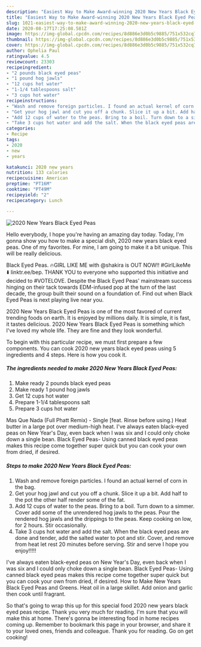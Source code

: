 ```yaml
---
description: "Easiest Way to Make Award-winning 2020 New Years Black Eyed Peas"
title: "Easiest Way to Make Award-winning 2020 New Years Black Eyed Peas"
slug: 1021-easiest-way-to-make-award-winning-2020-new-years-black-eyed-peas
date: 2020-08-17T17:25:08.581Z
image: https://img-global.cpcdn.com/recipes/8d886e3d0b5c9885/751x532cq70/2020-new-years-black-eyed-peas-recipe-main-photo.jpg
thumbnail: https://img-global.cpcdn.com/recipes/8d886e3d0b5c9885/751x532cq70/2020-new-years-black-eyed-peas-recipe-main-photo.jpg
cover: https://img-global.cpcdn.com/recipes/8d886e3d0b5c9885/751x532cq70/2020-new-years-black-eyed-peas-recipe-main-photo.jpg
author: Ophelia Paul
ratingvalue: 4.5
reviewcount: 23303
recipeingredient:
- "2 pounds black eyed peas"
- "1 pound hog jawls"
- "12 cups hot water"
- "1-1/4 tablespoons salt"
- "3 cups hot water"
recipeinstructions:
- "Wash and remove foreign particles. I found an actual kernel of corn in the bag."
- "Get your hog jawl and cut you off a chunk. Slice it up a bit. Add half to the pot the other half render some of the fat."
- "Add 12 cups of water to the peas. Bring to a boil. Turn down to a simmer. Cover add some of the unrendered hog jawls to the peas. Pour the rendered hog jawls and the drippings to the peas. Keep cooking on low, for 2 hours. Stir occasionally."
- "Take 3 cups hot water and add the salt. When the black eyed peas are done and tender, add the salted water to pot and stir. Cover, and remove from heat let rest 20 minutes before serving. Stir and serve I hope you enjoy!!!!!"
categories:
- Recipe
tags:
- 2020
- new
- years

katakunci: 2020 new years 
nutrition: 133 calories
recipecuisine: American
preptime: "PT16M"
cooktime: "PT49M"
recipeyield: "2"
recipecategory: Lunch

---
```



![2020 New Years Black Eyed Peas](https://img-global.cpcdn.com/recipes/8d886e3d0b5c9885/751x532cq70/2020-new-years-black-eyed-peas-recipe-main-photo.jpg)

Hello everybody, I hope you're having an amazing day today. Today, I'm gonna show you how to make a special dish, 2020 new years black eyed peas. One of my favorites. For mine, I am going to make it a bit unique. This will be really delicious.

Black Eyed Peas. 🔥GIRL LIKE ME with @shakira is OUT NOW!! #GirlLikeMe ⬇️ linktr.ee/bep. THANK YOU to everyone who supported this initiative and decided to #VOTELOVE. Despite the Black Eyed Peas&#39; mainstream success hinging on their tack towards EDM-infused pop at the turn of the last decade, the group built their sound on a foundation of. Find out when Black Eyed Peas is next playing live near you.

2020 New Years Black Eyed Peas is one of the most favored of current trending foods on earth. It is enjoyed by millions daily. It is simple, it is fast, it tastes delicious. 2020 New Years Black Eyed Peas is something which I've loved my whole life. They are fine and they look wonderful.


To begin with this particular recipe, we must first prepare a few components. You can cook 2020 new years black eyed peas using 5 ingredients and 4 steps. Here is how you cook it.

<!--inarticleads1-->

##### The ingredients needed to make 2020 New Years Black Eyed Peas:

1. Make ready 2 pounds black eyed peas
1. Make ready 1 pound hog jawls
1. Get 12 cups hot water
1. Prepare 1-1/4 tablespoons salt
1. Prepare 3 cups hot water


Mas Que Nada (Full Phatt Remix) - Single [feat. Rinse before using.) Heat butter in a large pot over medium-high heat. I&#39;ve always eaten black-eyed peas on New Year&#39;s Day, even back when I was six and I could only choke down a single bean. Black Eyed Peas- Using canned black eyed peas makes this recipe come together super quick but you can cook your own from dried, if desired. 

<!--inarticleads2-->

##### Steps to make 2020 New Years Black Eyed Peas:

1. Wash and remove foreign particles. I found an actual kernel of corn in the bag.
1. Get your hog jawl and cut you off a chunk. Slice it up a bit. Add half to the pot the other half render some of the fat.
1. Add 12 cups of water to the peas. Bring to a boil. Turn down to a simmer. Cover add some of the unrendered hog jawls to the peas. Pour the rendered hog jawls and the drippings to the peas. Keep cooking on low, for 2 hours. Stir occasionally.
1. Take 3 cups hot water and add the salt. When the black eyed peas are done and tender, add the salted water to pot and stir. Cover, and remove from heat let rest 20 minutes before serving. Stir and serve I hope you enjoy!!!!!


I&#39;ve always eaten black-eyed peas on New Year&#39;s Day, even back when I was six and I could only choke down a single bean. Black Eyed Peas- Using canned black eyed peas makes this recipe come together super quick but you can cook your own from dried, if desired. How to Make New Years Black Eyed Peas and Greens. Heat oil in a large skillet. Add onion and garlic then cook until fragrant. 

So that's going to wrap this up for this special food 2020 new years black eyed peas recipe. Thank you very much for reading. I'm sure that you will make this at home. There's gonna be interesting food in home recipes coming up. Remember to bookmark this page in your browser, and share it to your loved ones, friends and colleague. Thank you for reading. Go on get cooking!
